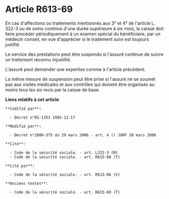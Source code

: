 # Article R613-69

En cas d'affections ou traitements mentionnés aux 3° et 4° de l'article L. 322-3 ou de soins continus d'une durée supérieure
à six mois, la caisse doit faire procéder périodiquement à un examen spécial du bénéficiaire, par un médecin conseil, en vue
d'apprécier si le traitement suivi est toujours justifié. 

Le service des prestations peut être suspendu si l'assuré continue de suivre un traitement reconnu injustifié. 

L'assuré peut demander une expertise comme à l'article précédent.

La même mesure de suspension peut être prise si l'assuré ne se soumet pas aux visites médicales et aux contrôles qui doivent
être organisés au moins tous les six mois par la caisse de base.

**Liens relatifs à cet article**

	**Codifié par**:

	  - Décret n°85-1353 1985-12-17

	**Modifié par**:

	  - Décret n°2006-375 du 29 mars 2006 - art. 4 () JORF 30 mars 2006

	**Cite**:

	  - Code de la sécurité sociale. - art. L322-3 (M)
	  - Code de la sécurité sociale. - art. R615-68 (T)

	**Cité par**:

	  - Code de la sécurité sociale. - art. R613-66 (V)

	**Anciens textes**:

	  - Code de la sécurité sociale. - art. R615-69 (T)
